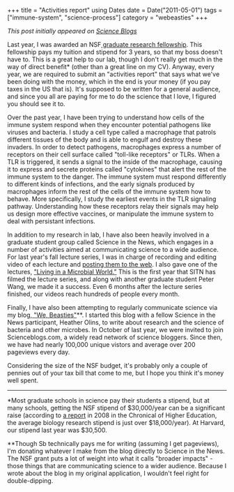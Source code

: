 +++
title = "Activities report"
using Dates
date = Date("2011-05-01")
tags = ["immune-system", "science-process"]
category = "webeasties"
+++

_This post initially appeared on [Science Blogs](http://scienceblogs.com/webeasties)_

Last year, I was awarded an NSF[ graduate research fellowship](http://www.nsfgrfp.org/). This fellowship pays my tuition and stipend for 3 years, so that my boss doesn't have to. This is a great help to our lab, though I don't really get much in the way of direct benefit* (other than a great line on my CV). Anyway, every year, we are required to submit an "activities report" that says what we've been doing with the money, which in the end is your money (if you pay taxes in the US that is). It's supposed to be written for a general audience, and since you all are paying for me to do the science that I love, I figured you should see it to.

Over the past year, I have been trying to understand how cells of the immune system respond when they encounter potential pathogens like viruses and bacteria. I study a cell type called a macrophage that patrols different tissues of the body and is able to engulf and destroy these invaders. In order to detect pathogens, macrophages express a number of receptors on their cell surface called "toll-like receptors" or TLRs. When a TLR is triggered, it sends a signal to the inside of the macrophage, causing it to express and secrete proteins called "cytokines" that alert the rest of the immune system to the danger. The immune system must respond differently to different kinds of infections, and the early signals produced by macrophages inform the rest of the cells of the immune system how to behave. More specifically, I study the earliest events in the TLR signaling pathway. Understanding how these receptors relay their signals may help us design more effective vaccines, or manipulate the immune system to deal with persistant infections.

In addition to my research in lab, I have also been heavily involved in a graduate student group called Science in the News, which engages in a number of activities aimed at communicating science to a wide audience. For last year's fall lecture series, I was in charge of recording and editing video of each lecture and [posting them to the web](http://vimeo.com/channels/137250). I also gave one of the lectures, ["Living in a Microbial World."](http://vimeo.com/17123941) This is the first year that SITN has filmed the lecture series, and along with another graduate student Peter Wang, we made it a success. Even 6 months after the lecture series finished, our videos reach hundreds of people every month.

Finally, I have also been attempting to regularly communicate science via my blog,[ "We, Beasties"](http://scienceblogs.com/webeasties)**. I started this blog with a fellow Science in the News participant, Heather Olins, to write about research and the science of bacteria and other microbes. In October of last year, we were invited to join Scienceblogs.com, a widely read network of science bloggers. Since then, we have had nearly 100,000 unique vistors and average over 200 pageviews every day.

Considering the size of the NSF budget, it's probably only a couple of pennies out of your tax bill that come to me, but I hope you think it's money well spent.

---------

*Most graduate schools in science pay their students a stipend, but at many schools, getting the NSF stipend of \$30,000/year can be a significant raise (according to [a report](http://chronicle.com/article/Graduate-Students-Pay/36366/) in 2008 in the Chronical of Higher Education, the average biology research stipend is just over \$18,000/year). At Harvard, our stipend last year was \$30,500.

**Though Sb technically pays me for writing (assuming I get pageviews), I'm donating whatever I make from the blog directly to Science in the News. The NSF grant puts a lot of weight into what it calls "broader impacts" - those things that are communicating science to a wider audience. Because I wrote about the blog in my original application, I wouldn't feel right for double-dipping.

      
  
